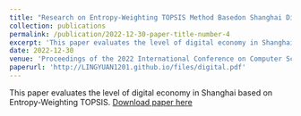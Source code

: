 ```yaml
---
title: "Research on Entropy-Weighting TOPSIS Method Basedon Shanghai Digital Economy Index System"
collection: publications
permalink: /publication/2022-12-30-paper-title-number-4
excerpt: 'This paper evaluates the level of digital economy in Shanghai based on Entropy-Weighting TOPSIS.'
date: 2022-12-30
venue: 'Proceedings of the 2022 International Conference on Computer Science, Information Engineering and Digital Economy (CSIEDE 2022)'
paperurl: 'http://LINGYUAN1201.github.io/files/digital.pdf'
---
```


This paper evaluates the level of digital economy in Shanghai based on Entropy-Weighting TOPSIS.
[Download paper here](http://LINGYUAN1201.github.io/files/digital.pdf)
